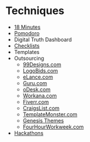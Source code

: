 # Techniques

* [18 Minutes](http://blogs.hbr.org/2009/07/an-18minute-plan-for-managing)
* [Pomodoro](https://francescocirillo.com/pages/pomodoro-technique)
* Digital Truth Dashboard
* [Checklists](http://atulgawande.com/book/the-checklist-manifesto/)
* Templates
* Outsourcing
  * [99Designs.com](https://99designs.com/)
  * [LogoBids.com](https://www.logobids.com/)
  * [eLance.com](https://www.upwork.com/)
  * [Guru.com](https://www.guru.com/)
  * [oDesk.com](https://www.upwork.com/)
  * [Workana.com](https://www.workana.com/)
  * [Fiverr.com](https://www.fiverr.com/)
  * [CraigsList.com](https://craigslist.org/)
  * [TemplateMonster.com](https://www.templatemonster.com/)
  * [Genesis Themes](https://my.studiopress.com/themes/genesis/)
  * [FourHourWorkweek.com](https://fourhourworkweek.com/)
* [Hackathons](https://devpost.com/hackathons)